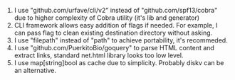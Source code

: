 1. I use "github.com/urfave/cli/v2" instead of "github.com/spf13/cobra" due to higher complexity of Cobra utility (it's lib and generator)
2. CLI framework allows easy addition of flags if needed. For example, I can pass flag to clean existing destination directory without asking.
3. I use "filepath" instead of "path" to achieve portability, it's recommeded.
4. I use "github.com/PuerkitoBio/goquery" to parse HTML content and extract links, standard net.html library looks too low level.
5. I use map[string]bool as cache due to simplicity. Probably diskv can be an alternative.
